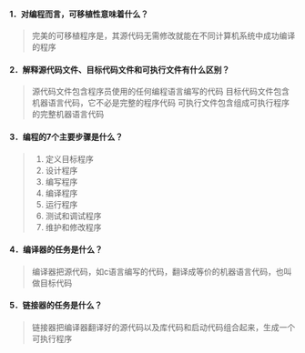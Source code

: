 #### 1．对编程而言，可移植性意味着什么？
> 完美的可移植程序是，其源代码无需修改就能在不同计算机系统中成功编译的程序

#### 2．解释源代码文件、目标代码文件和可执行文件有什么区别？
> 源代码文件包含程序员使用的任何编程语言编写的代码
> 目标代码文件包含机器语言代码，它不必是完整的程序代码
> 可执行文件包含组成可执行程序的完整机器语言代码

#### 3．编程的7个主要步骤是什么？
> 1. 定义目标程序
> 2. 设计程序
> 3. 编写程序
> 4. 编译程序
> 5. 运行程序
> 6. 测试和调试程序
> 7. 维护和修改程序

#### 4．编译器的任务是什么？
> 编译器把源代码，如c语言编写的代码，翻译成等价的机器语言代码，也叫做目标代码

#### 5．链接器的任务是什么？
> 链接器把编译器翻译好的源代码以及库代码和启动代码组合起来，生成一个可执行程序